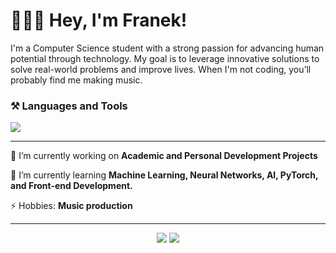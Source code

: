 # 👨🏽‍💻 Hey, I'm Franek!

I'm a Computer Science student with a strong passion for advancing human potential through technology. My goal is to leverage innovative solutions to solve real-world problems and improve lives. When I'm not coding, you’ll probably find me making music.


### ⚒️ Languages and Tools 


<img src="https://skillicons.dev/icons?i=python,pytorch,sklearn,java,cs,mongodb,azure,vscode,unity,ableton,github,figma,git" />

--- 

🔭 I’m currently working on **Academic and Personal Development Projects**

🌱 I’m currently learning **Machine Learning, Neural Networks, AI, PyTorch, and Front-end Development.**

⚡ Hobbies: **Music production**

---
<p align="center">
    <img src="https://github-readme-stats.vercel.app/api?username=Flop3r&hide=issues,contribs&show_icons=true&bg_color=00000000&count_private=true&theme=vue-dark&hide_border=true" />
    <img src="https://github-readme-stats.vercel.app/api/top-langs/?username=Flop3r&bg_color=00000000&theme=vue-dark&hide_border=true&langs_count=5&layout=donut" />
</p>
